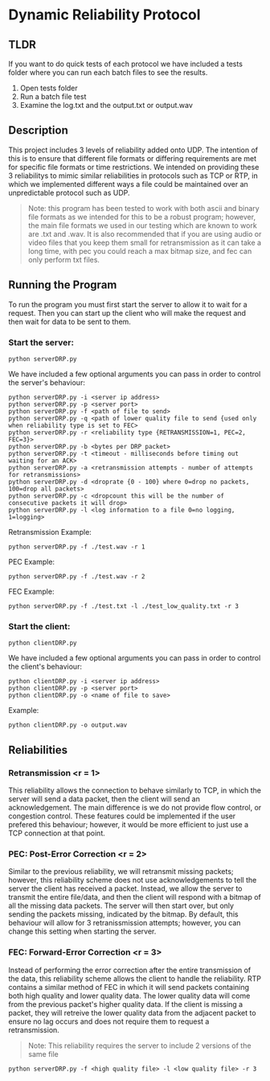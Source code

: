# Dynamic Reliability Protocol

## TLDR
If you want to do quick tests of each protocol we have included a tests folder where you can run each batch files to see the results.
1. Open tests folder
2. Run a batch file test
3. Examine the log.txt and the output.txt or output.wav

## Description
This project includes 3 levels of reliability added onto UDP. The intention of this is to ensure that different file formats or differing requirements are met for specific file formats or time restrictions. We intended on providing these 3 reliabilitys to mimic similar reliabilities in protocols such as TCP or RTP, in which we implemented different ways a file could be maintained over an unpredictable protocol such as UDP.
> Note: this program has been tested to work with both ascii and binary file formats as we intended for this to be a robust program; however, the main file formats we used in our testing which are known to work are .txt and .wav. It is also recommended that if you are using audio or video files that you keep them small for retransmission as it can take a long time, with pec you could reach a max bitmap size, and fec can only perform txt files.

## Running the Program
To run the program you must first start the server to allow it to wait for a request. Then you can start up the client who will make the request and then wait for data to be sent to them.
### Start the server:
```
python serverDRP.py
```
We have included a few optional arguments you can pass in order to control the server's behaviour:
```
python serverDRP.py -i <server ip address>
python serverDRP.py -p <server port>
python serverDRP.py -f <path of file to send>
python serverDRP.py -q <path of lower quality file to send {used only when reliability type is set to FEC>
python serverDRP.py -r <reliability type {RETRANSMISSION=1, PEC=2, FEC=3}>
python serverDRP.py -b <bytes per DRP packet>
python serverDRP.py -t <timeout - milliseconds before timing out waiting for an ACK>
python serverDRP.py -a <retransmission attempts - number of attempts for retransmissions>
python serverDRP.py -d <droprate {0 - 100} where 0=drop no packets, 100=drop all packets>
python serverDRP.py -c <dropcount this will be the number of consecutive packets it will drop>
python serverDRP.py -l <log information to a file 0=no logging, 1=logging>
```

Retransmission Example:
```
python serverDRP.py -f ./test.wav -r 1
```

PEC Example:
```
python serverDRP.py -f ./test.wav -r 2
```

FEC Example:
```
python serverDRP.py -f ./test.txt -l ./test_low_quality.txt -r 3
```

### Start the client:
```
python clientDRP.py
```
We have included a few optional arguments you can pass in order to control the client's behaviour:
```
python clientDRP.py -i <server ip address>
python clientDRP.py -p <server port>
python clientDRP.py -o <name of file to save>
```

Example:
```
python clientDRP.py -o output.wav
```

## Reliabilities
### Retransmission <r = 1>
This reliability allows the connection to behave similarly to TCP, in which the server will send a data packet, then the client will send an acknowledgement. The main difference is we do not provide flow control, or congestion control. These features could be implemented if the user prefered this behaviour; however, it would be more efficient to just use a TCP connection at that point.
### PEC: Post-Error Correction <r = 2>
Similar to the previous reliability, we will retransmit missing packets; however, this reliability scheme does not use acknowledgements to tell the server the client has received a packet. Instead, we allow the server to transmit the entire file/data, and then the client will respond with a bitmap of all the missing data packets. The server will then start over, but only sending the packets missing, indicated by the bitmap. By default, this behaviour will allow for 3 retranissmission attempts; however, you can change this setting when starting the server.
### FEC: Forward-Error Correction <r = 3>
Instead of performing the error correction after the entire transmission of the data, this reliability scheme allows the client to handle the reliability. RTP contains a similar method of FEC in which it will send packets containing both high quality and lower quality data. The lower quality data will come from the previous packet's higher quality data. If the client is missing a packet, they will retreive the lower quality data from the adjacent packet to ensure no lag occurs and does not require them to request a retransmission.

> Note: This reliability requires the server to include 2 versions of the same file 

```
python serverDRP.py -f <high quality file> -l <low quality file> -r 3
```